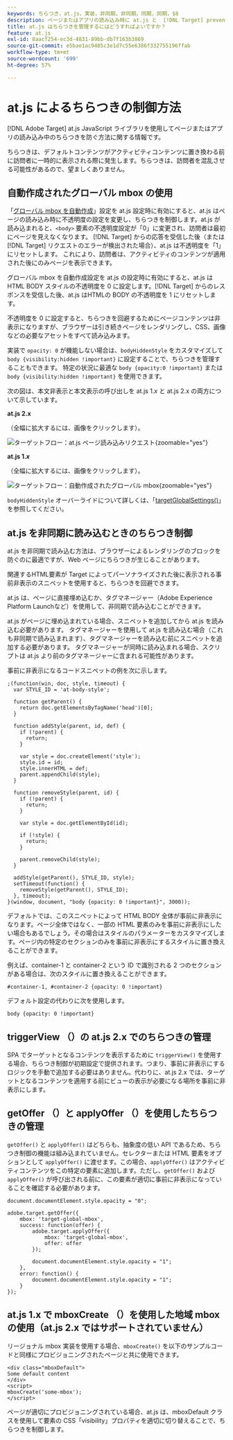 ```yaml
---
keywords: ちらつき，at.js，実装，非同期，非同期，同期，同期，$8
description: ページまたはアプリの読み込み時に at.js と  [!DNL Target] prevent のちらつき（アクティビティコンテンツに置き換えられる前に、デフォルトコンテンツが一時的に表示される）を回避する方法を説明します。
title: at.js はちらつきを管理するにはどうすればよいですか？
feature: at.js
exl-id: 8aacf254-ec3d-4831-89bb-db7f163b3869
source-git-commit: e5bae1ac9485c3e1d7c55e6386f332755196ffab
workflow-type: tm+mt
source-wordcount: '699'
ht-degree: 57%

---
```


# at.js によるちらつきの制御方法

[!DNL Adobe Target] at.js JavaScript ライブラリを使用してページまたはアプリの読み込み中のちらつきを防ぐ方法に関する情報です。

ちらつきは、デフォルトコンテンツがアクティビティコンテンツに置き換わる前に訪問者に一時的に表示される際に発生します。ちらつきは、訪問者を混乱させる可能性があるので、望ましくありません。

## 自動作成されたグローバル mbox の使用

「[グローバル mbox を自動作成](/help/dev/implement/client-side/atjs/global-mbox/customize-global-mbox.md)」設定を at.js 設定時に有効にすると、at.js はページの読み込み時に不透明度の設定を変更し、ちらつきを制御します。at.js が読み込まれると、`<body>` 要素の不透明度設定が「0」に変更され、訪問者は最初にページを見えなくなります。 [!DNL Target] からの応答を受信した後（または [!DNL Target] リクエストのエラーが検出された場合）、at.js は不透明度を「1」にリセットします。 これにより、訪問者は、アクティビティのコンテンツが適用された後にのみページを表示できます。

グローバル mbox を自動作成設定を at.js の設定時に有効にすると、at.js は HTML BODY スタイルの不透明度を 0 に設定します。[!DNL Target] からのレスポンスを受信した後、at.js はHTMLの BODY の不透明度を 1 にリセットします。

不透明度を 0 に設定すると、ちらつきを回避するためにページコンテンツは非表示になりますが、ブラウザーは引き続きページをレンダリングし、CSS、画像などの必要なアセットをすべて読み込みます。

実装で `opacity: 0` が機能しない場合は、`bodyHiddenStyle` をカスタマイズして `body {visibility:hidden !important}` に設定することで、ちらつきを管理することもできます。 特定の状況に最適な `body {opacity:0 !important}` または `body {visibility:hidden !important}` を使用できます。

次の図は、本文非表示と本文表示の呼び出しを at.js 1.*x* と at.js 2.x の両方について示しています。

**at.js 2.x**

（全幅に拡大するには、画像をクリックします）。

![ ターゲットフロー：at.js ページ読み込みリクエスト ](/help/dev/implement/client-side/assets/atjs-20-flow-page-load-request.png " ターゲットフロー：at.js ページ読み込みリクエスト "){zoomable="yes"}

**at.js 1.*x***

（全幅に拡大するには、画像をクリックします）。

![ ターゲットフロー：自動作成されたグローバル mbox](/help/dev/implement/client-side/atjs/how-atjs-works/assets/target-flow2.png "arget フロー：自動作成されたグローバル mbox"){zoomable="yes"}

`bodyHiddenStyle` オーバーライドについて詳しくは、「[targetGlobalSettings()](/help/dev/implement/client-side/atjs/atjs-functions/targetglobalsettings.md)」を参照してください。

## at.js を非同期に読み込むときのちらつき制御

at.js を非同期で読み込む方法は、ブラウザーによるレンダリングのブロックを防ぐのに最適ですが、Web ページにちらつきが生じることがあります。

関連するHTML要素が Target によってパーソナライズされた後に表示される事前非表示のスニペットを使用すると、ちらつきを回避できます。

at.js は、ページに直接埋め込むか、タグマネージャー（Adobe Experience Platform Launchなど）を使用して、非同期で読み込むことができます。

at.js がページに埋め込まれている場合、スニペットを追加してから at.js を読み込む必要があります。 タグマネージャーを使用して at.js を読み込む場合（これも非同期で読み込まれます）、タグマネージャーを読み込む前にスニペットを追加する必要があります。 タグマネージャーが同時に読み込まれる場合、スクリプトは at.js より前のタグマネージャーに含まれる可能性があります。

事前に非表示になるコードスニペットの例を次に示します。

```
;(function(win, doc, style, timeout) {
  var STYLE_ID = 'at-body-style';

  function getParent() {
    return doc.getElementsByTagName('head')[0];
  }

  function addStyle(parent, id, def) {
    if (!parent) {
      return;
    }

    var style = doc.createElement('style');
    style.id = id;
    style.innerHTML = def;
    parent.appendChild(style);
  }

  function removeStyle(parent, id) {
    if (!parent) {
      return;
    }

    var style = doc.getElementById(id);

    if (!style) {
      return;
    }

    parent.removeChild(style);
  }

  addStyle(getParent(), STYLE_ID, style);
  setTimeout(function() {
    removeStyle(getParent(), STYLE_ID);
  }, timeout);
}(window, document, "body {opacity: 0 !important}", 3000));
```

デフォルトでは、このスニペットによって HTML BODY 全体が事前に非表示になります。ページ全体ではなく、一部の HTML 要素のみを事前に非表示にしたい場合もあるでしょう。その場合はスタイルのパラメーターをカスタマイズします。ページ内の特定のセクションのみを事前に非表示にするスタイルに置き換えることができます。

例えば、container-1 と container-2 という ID で識別される 2 つのセクションがある場合は、次のスタイルに置き換えることができます。

```
#container-1, #container-2 {opacity: 0 !important}
```

デフォルト設定の代わりに次を使用します。

```
body {opacity: 0 !important}
```

## triggerView （）の at.js 2.x でのちらつきの管理

SPA でターゲットとなるコンテンツを表示するために `triggerView()` を使用する場合、ちらつき制御が初期設定で提供されます。つまり、事前に非表示にするロジックを手動で追加する必要はありません。代わりに、at.js 2.x では、ターゲットとなるコンテンツを適用する前にビューの表示が必要になる場所を事前に非表示にします。

## getOffer （）と applyOffer （）を使用したちらつきの管理

`getOffer()` と `applyOffer()` はどちらも、抽象度の低い API であるため、ちらつき制御の機能は組み込まれていません。セレクターまたは HTML 要素をオプションとして `applyOffer()` に渡せます。この場合、`applyOffer()` はアクティビティコンテンツをこの特定の要素に追加します。ただし、`getOffer()` および `applyOffer()` が呼び出される前に、この要素が適切に事前に非表示になっていることを確認する必要があります。

```
document.documentElement.style.opacity = "0";
 
adobe.target.getOffer({
    mbox: 'target-global-mbox',
    success: function(offer) {
        adobe.target.applyOffer({
            mbox: 'target-global-mbox',
            offer: offer
        });
 
        document.documentElement.style.opacity = "1";
    },
    error: function() {
        document.documentElement.style.opacity = "1";        
    }
});
```

## at.js 1.x で mboxCreate （）を使用した地域 mbox の使用（at.js 2.x ではサポートされていません）

リージョナル mbox 実装を使用する場合、`mboxCreate()` を以下のサンプルコードと同様にプロビジョニングされたページと共に使用できます。

```
<div class="mboxDefault">
Some default content
</div>
<script>
mboxCreate('some-mbox');
</script>
```

ページが適切にプロビジョニングされている場合、at.js は、mboxDefault クラスを使用して要素の CSS「visibility」プロパティを適切に切り替えることで、ちらつきを制御します。
